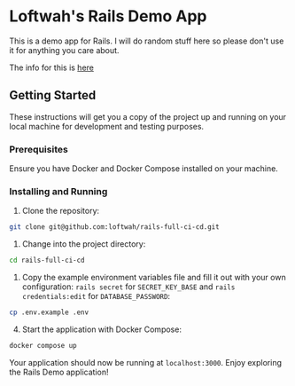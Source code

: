 # Loftwah's Rails Demo App

This is a demo app for Rails. I will do random stuff here so please don't use it for anything you care about.

The info for this is [here](https://github.com/loftwah/tech-101/tree/main/misc/drills/3-rails-full-ci-cd)

## Getting Started

These instructions will get you a copy of the project up and running on your local machine for development and testing purposes.

### Prerequisites

Ensure you have Docker and Docker Compose installed on your machine. 

### Installing and Running

1. Clone the repository:

```bash
git clone git@github.com:loftwah/rails-full-ci-cd.git
```

1. Change into the project directory:

```bash
cd rails-full-ci-cd
```

1. Copy the example environment variables file and fill it out with your own configuration: `rails secret` for `SECRET_KEY_BASE` and `rails credentials:edit` for `DATABASE_PASSWORD`:

```bash
cp .env.example .env
```

4. Start the application with Docker Compose:

```bash
docker compose up
```

Your application should now be running at `localhost:3000`. Enjoy exploring the Rails Demo application!
